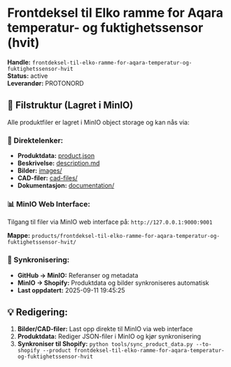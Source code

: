 # Frontdeksel til Elko ramme for Aqara temperatur- og fuktighetssensor (hvit)

**Handle:** `frontdeksel-til-elko-ramme-for-aqara-temperatur-og-fuktighetssensor-hvit`  
**Status:** active  
**Leverandør:** PROTONORD

## 📁 Filstruktur (Lagret i MinIO)

Alle produktfiler er lagret i MinIO object storage og kan nås via:

### 🔗 Direktelenker:
- **Produktdata:** [product.json](http://127.0.0.1:9000/products/frontdeksel-til-elko-ramme-for-aqara-temperatur-og-fuktighetssensor-hvit/product.json)
- **Beskrivelse:** [description.md](http://127.0.0.1:9000/products/frontdeksel-til-elko-ramme-for-aqara-temperatur-og-fuktighetssensor-hvit/description.md)
- **Bilder:** [images/](http://127.0.0.1:9000/products/frontdeksel-til-elko-ramme-for-aqara-temperatur-og-fuktighetssensor-hvit/images/)
- **CAD-filer:** [cad-files/](http://127.0.0.1:9000/products/frontdeksel-til-elko-ramme-for-aqara-temperatur-og-fuktighetssensor-hvit/cad-files/)
- **Dokumentasjon:** [documentation/](http://127.0.0.1:9000/products/frontdeksel-til-elko-ramme-for-aqara-temperatur-og-fuktighetssensor-hvit/documentation/)

### 📊 MinIO Web Interface:
Tilgang til filer via MinIO web interface på:
`http://127.0.0.1:9000:9001`

**Mappe:** `products/frontdeksel-til-elko-ramme-for-aqara-temperatur-og-fuktighetssensor-hvit/`

### 🔄 Synkronisering:
- **GitHub → MinIO:** Referanser og metadata
- **MinIO → Shopify:** Produktdata og bilder synkroniseres automatisk
- **Last oppdatert:** 2025-09-11 19:45:25

## 💡 Redigering:
1. **Bilder/CAD-filer:** Last opp direkte til MinIO via web interface
2. **Produktdata:** Rediger JSON-filer i MinIO og kjør synkronisering
3. **Synkroniser til Shopify:** `python tools/sync_product_data.py --to-shopify --product frontdeksel-til-elko-ramme-for-aqara-temperatur-og-fuktighetssensor-hvit`
